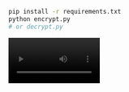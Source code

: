 ```sh
pip install -r requirements.txt
python encrypt.py 
# or decrypt.py
```

<video src='/SRC/vid.mp4' width=180/>